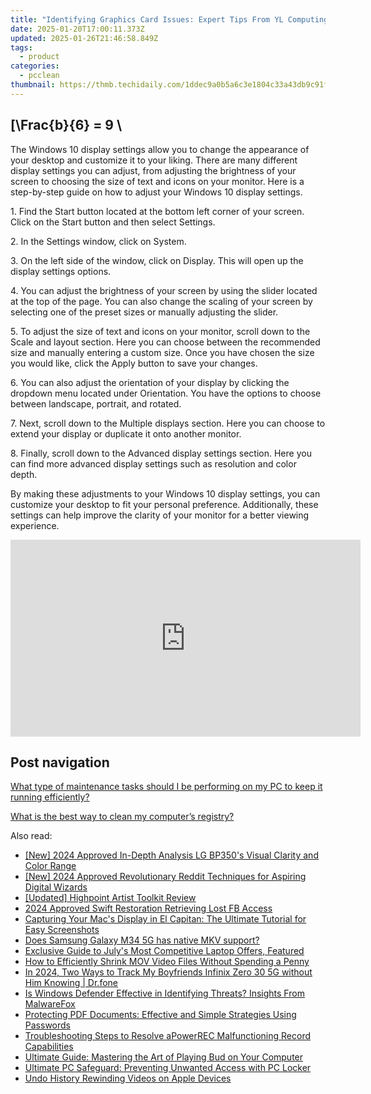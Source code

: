 ```yaml
---
title: "Identifying Graphics Card Issues: Expert Tips From YL Computing's Guide"
date: 2025-01-20T17:00:11.373Z
updated: 2025-01-26T21:46:58.849Z
tags:
  - product
categories:
  - pcclean
thumbnail: https://thmb.techidaily.com/1ddec9a0b5a6c3e1804c33a43db9c91ffd9d92f92510209406429341a2fb6bc6.jpg
---
```


## \[\Frac{b}{6} = 9 \

The Windows 10 display settings allow you to change the appearance of your desktop and customize it to your liking. There are many different display settings you can adjust, from adjusting the brightness of your screen to choosing the size of text and icons on your monitor. Here is a step-by-step guide on how to adjust your Windows 10 display settings. 

1\. Find the Start button located at the bottom left corner of your screen. Click on the Start button and then select Settings.

2\. In the Settings window, click on System.

3\. On the left side of the window, click on Display. This will open up the display settings options. 

4\. You can adjust the brightness of your screen by using the slider located at the top of the page. You can also change the scaling of your screen by selecting one of the preset sizes or manually adjusting the slider.

5\. To adjust the size of text and icons on your monitor, scroll down to the Scale and layout section. Here you can choose between the recommended size and manually entering a custom size. Once you have chosen the size you would like, click the Apply button to save your changes.

6\. You can also adjust the orientation of your display by clicking the dropdown menu located under Orientation. You have the options to choose between landscape, portrait, and rotated.

7\. Next, scroll down to the Multiple displays section. Here you can choose to extend your display or duplicate it onto another monitor.

8\. Finally, scroll down to the Advanced display settings section. Here you can find more advanced display settings such as resolution and color depth. 

By making these adjustments to your Windows 10 display settings, you can customize your desktop to fit your personal preference. Additionally, these settings can help improve the clarity of your monitor for a better viewing experience.

<!-- affiliate ads begin -->
<iframe width="560" height="315" src="https://www.youtube.com/embed/ZLb1ViO4WR8?si=g_aiHGNCd7eAvmDM" title="YouTube video player" frameborder="0" allow="accelerometer; autoplay; clipboard-write; encrypted-media; gyroscope; picture-in-picture; web-share" referrerpolicy="strict-origin-when-cross-origin" allowfullscreen></iframe>
<!-- affiliate ads end -->

## Post navigation

[What type of maintenance tasks should I be performing on my PC to keep it running efficiently?](https://tools.techidaily.com/pcclean/products/)

[What is the best way to clean my computer’s registry?](https://tools.techidaily.com/pcclean/products/)

<ins class="adsbygoogle"
     style="display:block"
     data-ad-format="autorelaxed"
     data-ad-client="ca-pub-7571918770474297"
     data-ad-slot="1223367746"></ins>

<ins class="adsbygoogle"
     style="display:block"
     data-ad-client="ca-pub-7571918770474297"
     data-ad-slot="8358498916"
     data-ad-format="auto"
     data-full-width-responsive="true"></ins>

<span class="atpl-alsoreadstyle">Also read:</span>
<div><ul>
<li><a href="https://fox-helps.techidaily.com/new-2024-approved-in-depth-analysis-lg-bp350s-visual-clarity-and-color-range/"><u>[New] 2024 Approved In-Depth Analysis LG BP350's Visual Clarity and Color Range</u></a></li>
<li><a href="https://fox-access.techidaily.com/new-2024-approved-revolutionary-reddit-techniques-for-aspiring-digital-wizards/"><u>[New] 2024 Approved Revolutionary Reddit Techniques for Aspiring Digital Wizards</u></a></li>
<li><a href="https://article-tips.techidaily.com/updated-highpoint-artist-toolkit-review/"><u>[Updated] Highpoint Artist Toolkit Review</u></a></li>
<li><a href="https://facebook-videos.techidaily.com/2024-approved-swift-restoration-retrieving-lost-fb-access/"><u>2024 Approved Swift Restoration Retrieving Lost FB Access</u></a></li>
<li><a href="https://win-hot.techidaily.com/capturing-your-macs-display-in-el-capitan-the-ultimate-tutorial-for-easy-screenshots/"><u>Capturing Your Mac's Display in El Capitan: The Ultimate Tutorial for Easy Screenshots</u></a></li>
<li><a href="https://phone-solutions.techidaily.com/does-samsung-galaxy-m34-5g-has-native-mkv-support-by-aiseesoft-video-converter-play-mkv-on-android/"><u>Does Samsung Galaxy M34 5G has native MKV support?</u></a></li>
<li><a href="https://hardware-tips.techidaily.com/exclusive-guide-to-julys-most-competitive-laptop-offers-featured/"><u>Exclusive Guide to July's Most Competitive Laptop Offers, Featured</u></a></li>
<li><a href="https://win-hot.techidaily.com/how-to-efficiently-shrink-mov-video-files-without-spending-a-penny/"><u>How to Efficiently Shrink MOV Video Files Without Spending a Penny</u></a></li>
<li><a href="https://android-location-track.techidaily.com/in-2024-two-ways-to-track-my-boyfriends-infinix-zero-30-5g-without-him-knowing-drfone-by-drfone-virtual-android/"><u>In 2024, Two Ways to Track My Boyfriends Infinix Zero 30 5G without Him Knowing | Dr.fone</u></a></li>
<li><a href="https://win-hot.techidaily.com/is-windows-defender-effective-in-identifying-threats-insights-from-malwarefox/"><u>Is Windows Defender Effective in Identifying Threats? Insights From MalwareFox</u></a></li>
<li><a href="https://win-hot.techidaily.com/protecting-pdf-documents-effective-and-simple-strategies-using-passwords/"><u>Protecting PDF Documents: Effective and Simple Strategies Using Passwords</u></a></li>
<li><a href="https://win-hot.techidaily.com/troubleshooting-steps-to-resolve-apowerrec-malfunctioning-record-capabilities/"><u>Troubleshooting Steps to Resolve aPowerREC Malfunctioning Record Capabilities</u></a></li>
<li><a href="https://win-hot.techidaily.com/ultimate-guide-mastering-the-art-of-playing-bud-on-your-computer/"><u>Ultimate Guide: Mastering the Art of Playing Bud on Your Computer</u></a></li>
<li><a href="https://win-hot.techidaily.com/ultimate-pc-safeguard-preventing-unwanted-access-with-pc-locker/"><u>Ultimate PC Safeguard: Preventing Unwanted Access with PC Locker</u></a></li>
<li><a href="https://fox-direct.techidaily.com/undo-history-rewinding-videos-on-apple-devices/"><u>Undo History Rewinding Videos on Apple Devices</u></a></li>
</ul></div>

